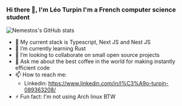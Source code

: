 ### Hi there 👋, I'm Léo Turpin I'm a French computer science student

![Nemestos's GitHub stats](https://github-readme-stats.vercel.app/api?username=Nemestos&show_icons=true&theme=gruvbox)

- 🔭 My current stack is Typescript, Next JS and Nest JS
- 🌱 I’m currently learning Rust
- 👯 I’m looking to collaborate on small open source projects 
- 💬 Ask me about the best coffee in the world for making instantly efficient code 
- 📫 How to reach me: 
  - Linkedin: https://www.linkedin.com/in/l%C3%A9o-turpin-089363208/
- ⚡ Fun fact: I'm not using Arch linux BTW
